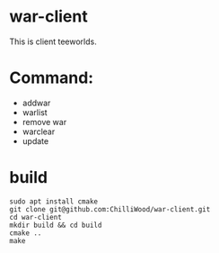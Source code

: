 # war-client
This is client teeworlds. 
# Command:
- addwar
- warlist
- remove war
- warclear
- update

# build
```
sudo apt install cmake
git clone git@github.com:ChilliWood/war-client.git
cd war-client
mkdir build && cd build
cmake ..
make
```

